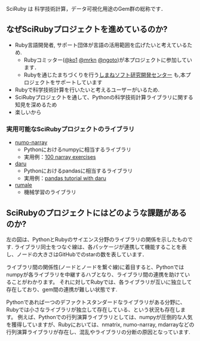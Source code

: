 SciRuby は 科学技術計算，データ可視化用途のGem群の総称です．

## なぜSciRubyプロジェクトを進めているのか?

- Ruby言語開発者, サポート団体が言語の活用範囲を広げたいと考えているため.
  - Rubyコミッター([@ko1](https://github.com/ko1) [@mrkn](https://github.com/mrkn) [@ngoto](https://github.com/ngoto))が本プロジェクトに参加しています．
  - Rubyを通じたまちづくりを行う[しまねソフト研究開発センター](http://www.s-itoc.jp/) も,本プロジェクトをサポートしています
- Rubyで科学技術計算を行いたいと考えるユーザーがいるため.
- SciRubyプロジェクトを通して、Pythonの科学技術計算ライブラリに関する知見を深めるため
- 楽しいから


### 実用可能なSciRubyプロジェクトのライブラリ

- [numo-narray](https://rubygems.org/gems/numo-narray/)
    - Pythonにおけるnumpyに相当するライブラリ
    - 実用例：[100 narray exercises](https://github.com/ruby-numo/narray/wiki/100-narray-exercises)
- [daru](https://rubygems.org/gems/daru)
    - Pythonにおけるpandasに相当するライブラリ
    - 実用例：[pandas tutorial with daru](https://github.com/sciruby-jp/survey)
- [rumale](https://github.com/yoshoku/rumale)
    - 機械学習のライブラリ

## SciRubyのプロジェクトにはどのような課題があるのか?

左の図は、PythonとRubyのサイエンス分野のライブラリの関係を示したものです.
ライブラリ同士をつなぐ線は、各パッケージが連携して機能することを表し、ノードの大きさはGitHubでのstarの数を表しています．

ライブラリ間の関係性(ノードとノードを繋ぐ線)に着目すると、Pythonではnumpyが各ライブラリを中継するハブとなり、ライブラリ間の連携を助けていることがわかります。
それに対してRubyでは、各ライブラリが互いに独立して存在しており、gem間の連携が難しい状態です.

Pythonであれば一つのデファクトスタンダードなライブラリがある分野に、Rubyでは小さなライブラリが独立して存在している、という状況も存在します。
例えば、Pythonでの行列演算ライブラリとしては、numpyが圧倒的な人気を獲得していますが、Rubyにおいては、nmatrix, numo-narray, mdarrayなどの行列演算ライブラリが存在し、混乱やライブラリの分断の原因となっています. 

